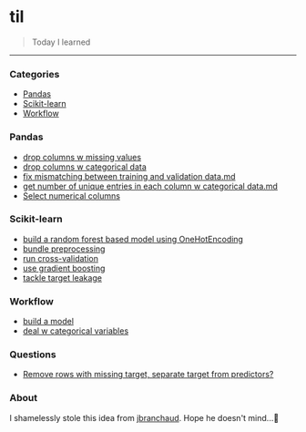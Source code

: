 # til

> Today I learned 

---

### Categories

* [Pandas](#pandas)
* [Scikit-learn](#scikit-learn)
* [Workflow](#Workflow)

### Pandas
- [drop columns w missing values](pandas/drop-columns-w-missing-values.md)
- [drop columns w categorical data](pandas/drop-columns-w-categorical-data.md)
- [fix mismatching between training and validation data.md](pandas/fix-mismatching-between-training-and-validation-data.md)
- [get number of unique entries in each column w categorical data.md](pandas/get-number-of-unique-entries-in-each-column-w-categorical-data.md)
- [Select numerical columns](pandas/select-numerical-columns.md)

### Scikit-learn
- [build a random forest based model using OneHotEncoding](scikit-learn/build-a-random-forest-based-model-using-OneHotEncoding.md)
- [bundle preprocessing](scikit-learn/bundle-preprocessing.md)
- [run cross-validation](scikit-learn/run-cross-validation.md)
- [use gradient boosting](scikit-learn/use-gradient-boosting.md)
- [tackle target leakage](scikit-learn/tackle-target-leakage.md)

### Workflow
- [build a model](workflow/build-a-model.md)
- [deal w categorical variables](workflow/deal-w-categorical-variables.md)

### Questions 
- [Remove rows with missing target, separate target from predictors?](questions/remove-rows-w-missing-target-separate-target-from-predictors.md)

### About

I shamelessly stole this idea from [jbranchaud](https://github.com/jbranchaud/til). Hope he doesn't mind...🙇‍
